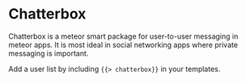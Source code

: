 Chatterbox
====
Chatterbox is a meteor smart package for user-to-user messaging in meteor apps. It is most ideal in social networking apps where private messaging is important. 

Add a user list by including ````{{> chatterbox}}```` in your templates.